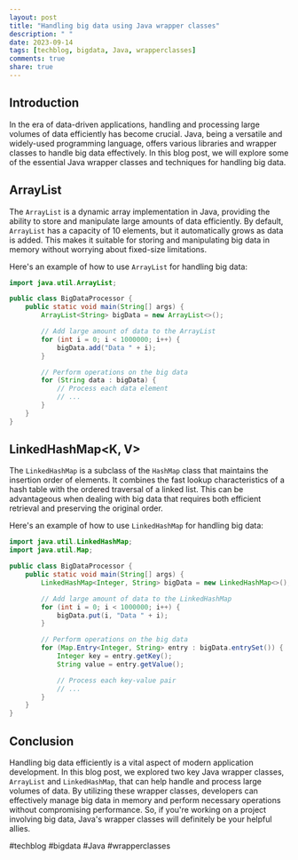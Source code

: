 ```yaml
---
layout: post
title: "Handling big data using Java wrapper classes"
description: " "
date: 2023-09-14
tags: [techblog, bigdata, Java, wrapperclasses]
comments: true
share: true
---
```


## Introduction
In the era of data-driven applications, handling and processing large volumes of data efficiently has become crucial. Java, being a versatile and widely-used programming language, offers various libraries and wrapper classes to handle big data effectively. In this blog post, we will explore some of the essential Java wrapper classes and techniques for handling big data.

## ArrayList<E>
The `ArrayList` is a dynamic array implementation in Java, providing the ability to store and manipulate large amounts of data efficiently. By default, `ArrayList` has a capacity of 10 elements, but it automatically grows as data is added. This makes it suitable for storing and manipulating big data in memory without worrying about fixed-size limitations.

Here's an example of how to use `ArrayList` for handling big data:

```java
import java.util.ArrayList;

public class BigDataProcessor {
    public static void main(String[] args) {
        ArrayList<String> bigData = new ArrayList<>();

        // Add large amount of data to the ArrayList
        for (int i = 0; i < 1000000; i++) {
            bigData.add("Data " + i);
        }

        // Perform operations on the big data
        for (String data : bigData) {
            // Process each data element
            // ...
        }
    }
}
```

## LinkedHashMap<K, V>
The `LinkedHashMap` is a subclass of the `HashMap` class that maintains the insertion order of elements. It combines the fast lookup characteristics of a hash table with the ordered traversal of a linked list. This can be advantageous when dealing with big data that requires both efficient retrieval and preserving the original order.

Here's an example of how to use `LinkedHashMap` for handling big data:

```java
import java.util.LinkedHashMap;
import java.util.Map;

public class BigDataProcessor {
    public static void main(String[] args) {
        LinkedHashMap<Integer, String> bigData = new LinkedHashMap<>();

        // Add large amount of data to the LinkedHashMap
        for (int i = 0; i < 1000000; i++) {
            bigData.put(i, "Data " + i);
        }

        // Perform operations on the big data
        for (Map.Entry<Integer, String> entry : bigData.entrySet()) {
            Integer key = entry.getKey();
            String value = entry.getValue();

            // Process each key-value pair
            // ...
        }
    }
}
```

## Conclusion
Handling big data efficiently is a vital aspect of modern application development. In this blog post, we explored two key Java wrapper classes, `ArrayList` and `LinkedHashMap`, that can help handle and process large volumes of data. By utilizing these wrapper classes, developers can effectively manage big data in memory and perform necessary operations without compromising performance. So, if you're working on a project involving big data, Java's wrapper classes will definitely be your helpful allies.

#techblog #bigdata #Java #wrapperclasses